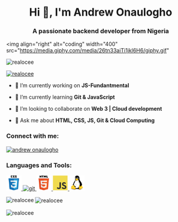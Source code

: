 <h1 align="center">Hi 👋, I'm Andrew Onaulogho</h1>
<h3 align="center">A passionate backend developer from Nigeria</h3>

<img align="right" alt="coding" width="400" src="https://media.giphy.com/media/26tn33aiTi1jkl6H6/giphy.gif"

<p align="left"> <img src="https://komarev.com/ghpvc/?username=realocee&label=Profile%20views&color=0e75b6&style=flat" alt="realocee" /> </p>

<p align="left"> <a href="https://github.com/ryo-ma/github-profile-trophy"><img src="https://github-profile-trophy.vercel.app/?username=realocee" alt="realocee" /></a> </p>

- 🔭 I’m currently working on **JS-Fundantmental**

- 🌱 I’m currently learning **Git & JavaScript**

- 👯 I’m looking to collaborate on **Web 3 | Cloud development**

- 💬 Ask me about **HTML, CSS, JS, Git & Cloud Computing**

<h3 align="left">Connect with me:</h3>
<p align="left">
<a href="https://linkedin.com/in/andrew onaulogho" target="blank"><img align="center" src="https://raw.githubusercontent.com/rahuldkjain/github-profile-readme-generator/master/src/images/icons/Social/linked-in-alt.svg" alt="andrew onaulogho" height="30" width="40" /></a>
</p>

<h3 align="left">Languages and Tools:</h3>
<p align="left"> <a href="https://www.w3schools.com/css/" target="_blank" rel="noreferrer"> <img src="https://raw.githubusercontent.com/devicons/devicon/master/icons/css3/css3-original-wordmark.svg" alt="css3" width="40" height="40"/> </a> <a href="https://git-scm.com/" target="_blank" rel="noreferrer"> <img src="https://www.vectorlogo.zone/logos/git-scm/git-scm-icon.svg" alt="git" width="40" height="40"/> </a> <a href="https://www.w3.org/html/" target="_blank" rel="noreferrer"> <img src="https://raw.githubusercontent.com/devicons/devicon/master/icons/html5/html5-original-wordmark.svg" alt="html5" width="40" height="40"/> </a> <a href="https://developer.mozilla.org/en-US/docs/Web/JavaScript" target="_blank" rel="noreferrer"> <img src="https://raw.githubusercontent.com/devicons/devicon/master/icons/javascript/javascript-original.svg" alt="javascript" width="40" height="40"/> </a> <a href="https://www.linux.org/" target="_blank" rel="noreferrer"> <img src="https://raw.githubusercontent.com/devicons/devicon/master/icons/linux/linux-original.svg" alt="linux" width="40" height="40"/> </a> </p>

<p><img align="left" src="https://github-readme-stats.vercel.app/api/top-langs?username=realocee&show_icons=true&locale=en&layout=compact" alt="realocee" /></p>

<p>&nbsp;<img align="center" src="https://github-readme-stats.vercel.app/api?username=realocee&show_icons=true&locale=en" alt="realocee" /></p>

<p><img align="center" src="https://github-readme-streak-stats.herokuapp.com/?user=realocee&" alt="realocee" /></p>

